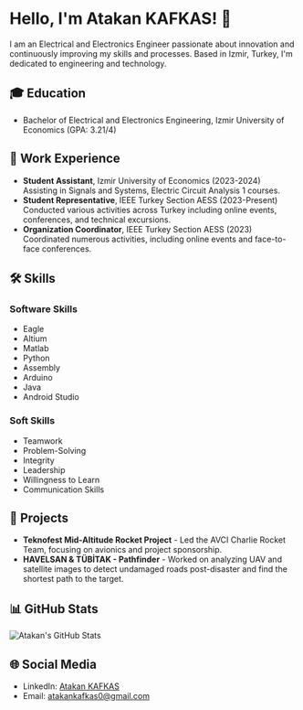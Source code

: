 # Hello, I'm Atakan KAFKAS! 👋

I am an Electrical and Electronics Engineer passionate about innovation and continuously improving my skills and processes. Based in Izmir, Turkey, I'm dedicated to engineering and technology.

## 🎓 Education
- Bachelor of Electrical and Electronics Engineering, Izmir University of Economics (GPA: 3.21/4)

## 💼 Work Experience
- **Student Assistant**, Izmir University of Economics (2023-2024)
  Assisting in Signals and Systems, Electric Circuit Analysis 1 courses.
- **Student Representative**, IEEE Turkey Section AESS (2023-Present)
  Conducted various activities across Turkey including online events, conferences, and technical excursions.
- **Organization Coordinator**, IEEE Turkey Section AESS (2023)
  Coordinated numerous activities, including online events and face-to-face conferences.

## 🛠 Skills

### Software Skills
- Eagle
- Altium
- Matlab
- Python
- Assembly
- Arduino
- Java
- Android Studio

### Soft Skills
- Teamwork
- Problem-Solving
- Integrity
- Leadership
- Willingness to Learn
- Communication Skills

## 🚀 Projects
- **Teknofest Mid-Altitude Rocket Project** - Led the AVCI Charlie Rocket Team, focusing on avionics and project sponsorship.
- **HAVELSAN & TÜBİTAK - Pathfinder** - Worked on analyzing UAV and satellite images to detect undamaged roads post-disaster and find the shortest path to the target.

## 📊 GitHub Stats
![Atakan's GitHub Stats](https://github-readme-stats.vercel.app/api?username=atakankafkas&show_icons=true)

## 🌐 Social Media
- LinkedIn: [Atakan KAFKAS](https://www.linkedin.com/in/atakan-kafkas-525627200/)
- Email: atakankafkas0@gmail.com



<!---
atakankafkas/atakankafkas is a ✨ special ✨ repository because its `README.md` (this file) appears on your GitHub profile.
You can click the Preview link to take a look at your changes.
--->
